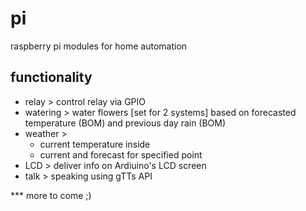 # pi
raspberry pi modules for home automation 

## functionality
- relay > control relay via GPIO 
- watering > water flowers [set for 2 systems] based on forecasted temperature (BOM) and previous day rain (BOM)
- weather > 
  * current temperature inside 
  * current and forecast for specified point 
- LCD > deliver info on Ardiuino's LCD screen 
- talk > speaking using gTTs API 

*** more to come ;) 